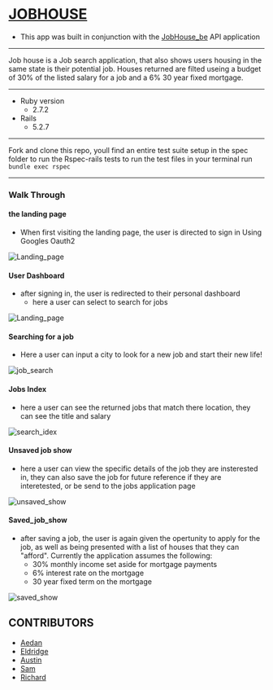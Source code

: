 # [JOBHOUSE](https://glacial-waters-60806.herokuapp.com/)
+ This app was built in conjunction with the [JobHouse_be](https://github.com/aedanjames/job_house_be) API application
___
Job house is a Job search application, that also shows users housing in the same state is their potential job. Houses returned are filted useing a budget of 30% of the listed salary for a job and a 6% 30 year fixed mortgage.
___
* Ruby version
  * 2.7.2
* Rails
  * 5.2.7
___
Fork and clone this repo, youll find an entire test suite setup in the spec folder to run the Rspec-rails tests
to run the test files in your terminal run `bundle exec rspec`
___
### Walk Through
#### the landing page
+ When first visiting the landing page, the user is directed to sign in Using Googles Oauth2

![Landing_page](app/assets/images/landing_page.png)

#### User Dashboard

+ after signing in, the user is redirected to their personal dashboard
  + here a user can select to search for jobs

![Landing_page](app/assets/images/user_dashboard.png)

#### Searching for a job
  + Here a user can input a city to look for a new job and start their new life!

![job_search](app/assets/images/job_search.png)

#### Jobs Index

+ here a user can see the returned jobs that match there location, they can see the title and salary

![search_idex](app/assets/images/jobs_search_index.png)

#### Unsaved job show
+ here a user can view the specific details of the job they are insterested in, they can also save the job for future reference if they are interetested, or be send to the jobs application page

![unsaved_show](app/assets/images/unsaved_job_show.png)

#### Saved_job_show
+ after saving a job, the user is again given the opertunity to apply for the job, as well as being presented with a list of houses that they can "afford".
Currently the application assumes the following:
    + 30% monthly income set aside for mortgage payments
    + 6% interest rate on the mortgage
    + 30 year fixed term on the mortgage

![saved_show](app/assets/images/saved_job_show.png)





## CONTRIBUTORS
* [Aedan](https://github.com/aedanjames)
* [Eldridge](https://github.com/Eldridge-Turambi)
* [Austin](https://github.com/AustinCMoore)
* [Sam](https://github.com/samlsmith424)
* [Richard](https://github.com/RichardLaBrecque)
